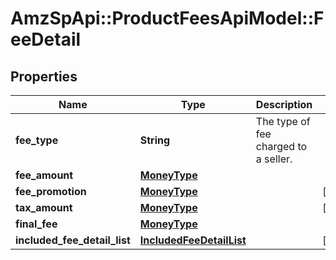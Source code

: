 # AmzSpApi::ProductFeesApiModel::FeeDetail

## Properties
Name | Type | Description | Notes
------------ | ------------- | ------------- | -------------
**fee_type** | **String** | The type of fee charged to a seller. | 
**fee_amount** | [**MoneyType**](MoneyType.md) |  | 
**fee_promotion** | [**MoneyType**](MoneyType.md) |  | [optional] 
**tax_amount** | [**MoneyType**](MoneyType.md) |  | [optional] 
**final_fee** | [**MoneyType**](MoneyType.md) |  | 
**included_fee_detail_list** | [**IncludedFeeDetailList**](IncludedFeeDetailList.md) |  | [optional] 


